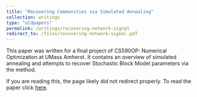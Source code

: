```yaml
---
title: "Recovering Communities via Simulated Annealing"
collection: writings
type: "oldpapers"
permalink: /writings/recovering-network-signal
redirect_to: /files/recovering-network-signal.pdf
---
```


This paper was written for a final project of CS590OP: Numerical Optimization at UMass Amherst. It contains an overview of simulated annealing and attempts to recover Stochastic Block Model parameters via the method.





If you are reading this, the page likely did not redirect properly. To read the paper click [here](/files/recovering-network-signal.pdf).